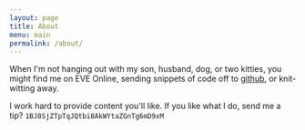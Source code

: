 ```yaml
---
layout: page
title: About
menu: main
permalink: /about/
---
```


When I'm not hanging out with my son, husband, dog, or two kitties, you might find me on EVE Online, sending snippets of code off to [github](https://github.com/splendidstrontium), or knit-witting away.

I work hard to provide content you'll like.  If you like what I do, send me a tip?
`1BJ8SjZTpTqJQtbi8AkWYtaZGnTg6mD9xM`

